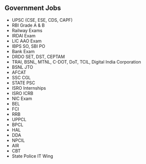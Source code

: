 ## Government Jobs
- UPSC (CSE, ESE, CDS, CAPF)
- RBI Grade A & B
- Railway Exams
- IRDAI Exam
- LIC AAO Exam
- IBPS SO, SBI PO
- Bank Exam
- DRDO SET, DST, CEPTAM
- TRAI, BSNL, MTNL, C-DOT, DoT, TCIL, Digital India Corporation
- BSNL JTO
- AFCAT
- SSC CGL
- STATE PSC
- ISRO Internships
- ISRO ICRB
- NIC Exam
- BEL
- FCI
- RRB
- UPPCL
- BPCL
- HAL
- DDA
- NPCIL
- AIR
- CBT
- State Police IT Wing

